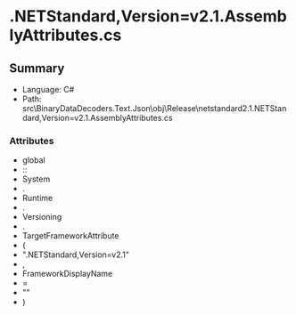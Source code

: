 ﻿# .NETStandard,Version=v2.1.AssemblyAttributes.cs

## Summary

* Language: C#
* Path: src\BinaryDataDecoders.Text.Json\obj\Release\netstandard2.1\.NETStandard,Version=v2.1.AssemblyAttributes.cs

### Attributes

 - global
 - ::
 - System
 - .
 - Runtime
 - .
 - Versioning
 - .
 - TargetFrameworkAttribute
 - (
 - ".NETStandard,Version=v2.1"
 - ,
 - FrameworkDisplayName
 - =
 - ""
 - )

